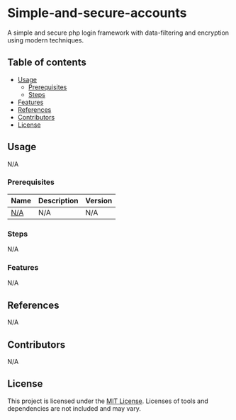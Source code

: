 # Simple-and-secure-accounts
A simple and secure php login framework with data-filtering and encryption using modern techniques.

## Table of contents
- [Usage](#usage)
    - [Prerequisites](#prerequisites)
    - [Steps](#steps)
- [Features](#features)
- [References](#references)
- [Contributors](#contributors)
- [License](#license)

## Usage
N/A

### Prerequisites
Name | Description | Version
------------ | ------------- | -------------
[N/A](#) | N/A | N/A

### Steps
N/A

### Features
N/A
    
## References
N/A

## Contributors
N/A

## License
This project is licensed under the [MIT License](https://github.com/JasperDre/Scripting-language-interpreter/blob/master/LICENSE.md).
Licenses of tools and dependencies are not included and may vary.
